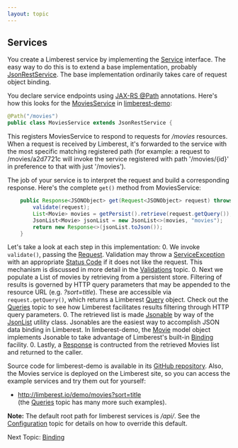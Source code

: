 ```yaml
---
layout: topic
---
```

## Services
You create a Limberest service by implementing the [Service](../javadoc/io/limberest/service/Service) interface.
The easy way to do this is to extend a base implementation, probably 
[JsonRestService](../javadoc/io/limberest/json/JsonRestService).
The base implementation ordinarily takes care of request object binding.

You declare service endpoints using [JAX-RS @Path](http://docs.oracle.com/javaee/7/api/javax/ws/rs/Path.html) annotations.
Here's how this looks for the [MoviesService](https://github.com/limberest/limberest-demo/blob/master/src/io/limberest/demo/service/MoviesService.java)
in [limberest-demo](../demo/):
```java
@Path("/movies")
public class MoviesService extends JsonRestService {
```

This registers MoviesService to respond to requests for */movies* resources.
When a request is received by Limberest, it's forwarded to the service with the most specific
matching registered path (for example: a request to /movies/a2d7721c will invoke the service
registered with path '/movies/{id}' in preference to that with just '/movies').

The job of your service is to interpret the request and build a corresponding response.
Here's the complete `get()` method from MoviesService: 
```java
    public Response<JSONObject> get(Request<JSONObject> request) throws ServiceException {
        validate(request);
        List<Movie> movies = getPersist().retrieve(request.getQuery());
        JsonList<Movie> jsonList = new JsonList<>(movies, "movies");
        return new Response<>(jsonList.toJson());
    }
```

Let's take a look at each step in this implementation:
0. We invoke `validate()`, passing the [Request](../javadoc/io/limberest/service/http/Request).
   Validation may throw a [ServiceException](../javadoc/io/limberest/service/ServiceException) 
   with an appropriate [Status Code](https://en.wikipedia.org/wiki/List_of_HTTP_status_codes)
   if it does not like the request.
   This mechanism is discussed in more detail in the [Validations](validations) topic.
0. Next we populate a List of movies by retrieving from a persistent store.
   Filtering of results is governed by HTTP query parameters that
   may be appended to the resource URL (e.g. *?sort=title*).  These are accessible via `request.getQuery()`, 
   which returns a Limberest [Query](../javadoc/io/limberest/service/Query) object.
   Check out the [Queries](queries) topic to see how Limberest facilitates results filtering 
   through HTTP query parameters. 
0. The retrieved list is made [Jsonable](../javadoc/io/limberest/json/Jsonable) 
   by way of the [JsonList](../javadoc/io/limberest/json/JsonList) utility class.
   Jsonables are the easiest way to accomplish JSON data binding in Limberest.
   In limberest-demo, the [Movie](https://github.com/limberest/limberest-demo/blob/master/src/io/limberest/demo/model/Movie.java)
   model object implements Jsonable to take advantage of Limberest's built-in [Binding](binding) facility.
0. Lastly, a [Response](../javadoc/io/limberest/service/http/Response) is contructed from the
   retrieved Movies list and returned to the caller. 

Source code for limberest-demo is available in its 
[GitHub repository](https://github.com/limberest/limberest-demo).
Also, the Movies service is deployed on the Limberest site, so you can access the example services
and try them out for yourself:
   - <http://limberest.io/demo/movies?sort=title>   
     (the [Queries](queries) topic has many more such examples).

**Note:** The default root path for limberest services is */api/*.
See the [Configuration](config) topic for details on how to override this default.

Next Topic: [Binding](binding)
